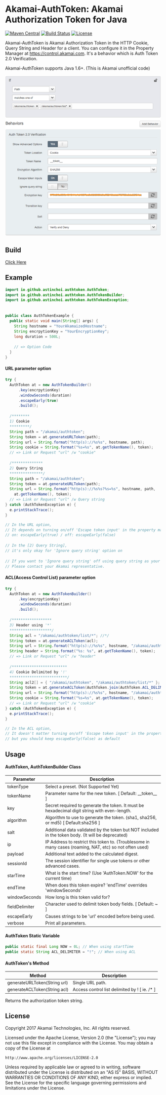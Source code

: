 # Akamai-AuthToken: Akamai Authorization Token for Java

[![Maven Central](https://img.shields.io/badge/maven%20central-0.2.7-brightgreen.svg)](http://search.maven.org/#artifactdetails%7Cio.github.astinchoi%7CAkamai-AuthToken-Java%7C0.2.7%7C)
[![Build Status](https://travis-ci.org/AstinCHOI/Akamai-AuthToken-Java.svg?branch=master)](https://travis-ci.org/AstinCHOI/Akamai-AuthToken-Java)
[![License](http://img.shields.io/:license-apache-blue.svg)](https://github.com/AstinCHOI/Akamai-AuthToken-Java/blob/master/LICENSE)

Akamai-AuthToken is Akamai Authorization Token in the HTTP Cookie, Query String and Header for a client.
You can configure it in the Property Manager at https://control.akamai.com.
It's a behavior which is Auth Token 2.0 Verification.

Akamai-AuthToken supports Java 1.6+. (This is Akamai unofficial code)

<div style="text-align:center"><img src=https://github.com/AstinCHOI/akamai-asset/blob/master/authtoken/authtoken.png?raw=true /></div>


## Build
[Click Here](http://search.maven.org/#artifactdetails%7Cio.github.astinchoi%7CAkamai-AuthToken-Java%7C0.2.7%7C)


## Example
```java
import io.github.astinchoi.authtoken.AuthToken;
import io.github.astinchoi.authtoken.AuthTokenBuilder;
import io.github.astinchoi.authtoken.AuthTokenException;


public class AuthTokenExample {
  public static void main(String[] args) {
    String hostname = "YourAkamaizedHostname";
    String encrpytionKey = "YourEncryptionKey";
    long duration = 500L;

    // => Option Code
  }
}
```

#### URL parameter option
```java
try {
  AuthToken at = new AuthTokenBuilder()
      .key(encrpytionKey)
      .windowSeconds(duration)
      .escapeEarly(true)
      .build();

  /******** 
  1) Cookie 
  *********/
  String path = "/akamai/authtoken";
  String token = at.generateURLToken(path);
  String url = String.format("http(s)://%s%s", hostname, path);
  String cookie = String.format("%s=%s", at.getTokenName(), token);
  // => Link or Request "url" /w "cookie"

  /************** 
  2) Query String 
  ***************/
  String path = "/akamai/authtoken";
  String token = at.generateURLToken(path);
  String url = String.format("http(s)://%s%s?%s=%s", hostname, path,
    at.getTokenName(), token);
  // => Link or Request "url" /w Query string
} catch (AuthTokenException e) {
  e.printStackTrace();
}
```
```java
// In the URL option,
// It depends on turning on/off 'Escape token input' in the property manager. 
// on: escapeEarly(true) / off: escapeEarly(false)

// In the [2) Query String], 
// it's only okay for 'Ignore query string' option on

// If you want to 'Ignore query string' off using query string as your token, 
// Please contact your Akamai representative.
```

#### ACL(Access Control List) parameter option
```java
try {
  AuthToken at = new AuthTokenBuilder()
      .key(encrpytionKey)
      .windowSeconds(duration)
      .build();

  /******************
  3) Header using '*' 
  *******************/
  String acl = "/akamai/authtoken/list/*"; //*/
  String token = at.generateACLToken(acl);
  String url = String.format("http(s)://%s%s", hostname, "/akamai/authtoken/list/something");
  String header = String.format("%s: %s", at.getTokenName(), token);
  // => Link or Request "url" /w "header"

  /************************* 
  4) Cookie Delimited by '!'
  **************************/
  String acl2[] = { "/akamai/authtoken", "/akamai/authtoken/list/*" };
  String token = at.generateACLToken(AuthToken.join(AuthToken.ACL_DELIMITER, acl2));
  String url = String.format("http(s)://%s%s", hostname, "/akamai/authtoken/list/something2");
  String cookie = String.format("%s=%s", at.getTokenName(), token);
  // => Link or Request "url" /w "cookie"
} catch (AuthTokenException e) {
  e.printStackTrace();
}
```
```java
// In the ACL option,
// It doesn't matter turning on/off 'Escape token input' in the property manager
// but you should keep escapeEarly(false) as default
```


## Usage

#### AuthToken, AuthTokenBuilder Class
| Parameter | Description |
|-----------|-------------|
| tokenType | Select a preset. (Not Supported Yet) |
| tokenName | Parameter name for the new token. [ Default: \_\_token\_\_ ] |
| key | Secret required to generate the token. It must be hexadecimal digit string with even-length. |
| algorithm  | Algorithm to use to generate the token. (sha1, sha256, or md5) [ Default:sha256 ] |
| salt | Additional data validated by the token but NOT included in the token body. (It will be deprecated) |
| ip | IP Address to restrict this token to. (Troublesome in many cases (roaming, NAT, etc) so not often used) |
| payload | Additional text added to the calculated digest. |
| sessionId | The session identifier for single use tokens or other advanced cases. |
| starTime | What is the start time? (Use 'AuthToken.NOW' for the current time) |
| endTime | When does this token expire? 'endTime' overrides 'windowSeconds' |
| windowSeconds | How long is this token valid for? |
| fieldDelimiter | Character used to delimit token body fields. [ Default: ~ ] |
| escapeEarly | Causes strings to be 'url' encoded before being used. |
| verbose | Print all parameters. |

#### AuthToken Static Variable
```java
public static final Long NOW = 0L; // When using startTime
public static String ACL_DELIMITER = "!"; // When using ACL
```


#### AuthToken's Method
| Method | Description |
|--------|-------------|
| generateURLToken(String url) | Single URL path. |
| generateACLToken(String acl) | Access control list delimited by ! [ ie. /\* ] |

Returns the authorization token string.


## License

Copyright 2017 Akamai Technologies, Inc.  All rights reserved.

Licensed under the Apache License, Version 2.0 (the "License");
you may not use this file except in compliance with the License.
You may obtain a copy of the License at

    http://www.apache.org/licenses/LICENSE-2.0

Unless required by applicable law or agreed to in writing, software
distributed under the License is distributed on an "AS IS" BASIS,
WITHOUT WARRANTIES OR CONDITIONS OF ANY KIND, either express or implied.
See the License for the specific language governing permissions and
limitations under the License.